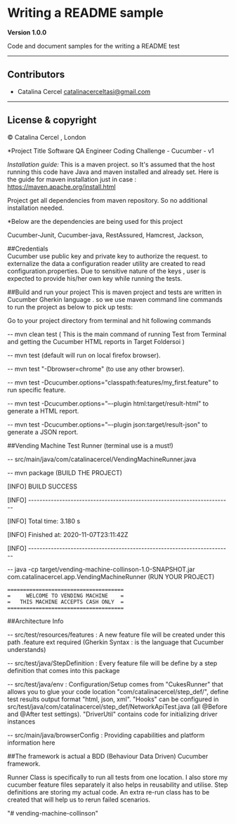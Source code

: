 # Writing a README sample

**Version 1.0.0**

Code and document samples for the writing a README test 

----

## Contributors

- Catalina Cercel <catalinacerceltasi@gmail.com>

---

## License & copyright

© Catalina Cercel , London 



*Project Title 
Software QA Engineer Coding Challenge - Cucumber - v1

*Installation guide:* 
This is a maven project. so It's assumed that the host running this code have Java and maven installed and already set. 
Here is the guide for maven installation just in case : https://maven.apache.org/install.html

Project get all dependencies from maven repository. So no additional installation needed.

*Below are the dependencies are being used for this project 

Cucumber-Junit,
Cucumber-java,
RestAssured,
Hamcrest,
Jackson,

##Credentials  
Cucumber use public key and private key to authorize the request. to externalize the data a configuration reader utility are created
to read configuration.properties. 
Due to sensitive nature of the keys , user is expected to provide his/her own key while running the tests. 

##Build and run your project 
This is maven project and tests are written in Cucumber Gherkin language . so we use maven command line commands to run the project 
as below to pick up tests:  

Go to your project directory from terminal and hit following commands

-- mvn clean test ( This is the main command of running Test from Terminal and getting the Cucumber HTML reports in Target Foldersoi )

-- mvn test (default will run on local firefox browser).

-- mvn test "-Dbrowser=chrome" (to use any other browser).

-- mvn test -Dcucumber.options="classpath:features/my_first.feature" to run specific feature.

-- mvn test -Dcucumber.options="–-plugin html:target/result-html" to generate a HTML report.

-- mvn test -Dcucumber.options="–-plugin json:target/result-json" to generate a JSON report.

##Vending Machine Test Runner (terminal use is a must!)

-- src/main/java/com/catalinacercel/VendingMachineRunner.java

-- mvn package (BUILD THE PROJECT)

[INFO] BUILD SUCCESS

[INFO] ------------------------------------------------------------------------

[INFO] Total time:  3.180 s

[INFO] Finished at: 2020-11-07T23:11:42Z

[INFO] ------------------------------------------------------------------------

-- java -cp target/vending-machine-collinson-1.0-SNAPSHOT.jar com.catalinacercel.app.VendingMachineRunner
    (RUN YOUR PROJECT)
    
    =====================================
    =     WELCOME TO VENDING MACHINE    =
    =   THIS MACHINE ACCEPTS CASH ONLY  =
    =====================================


##Architecture Info

-- src/test/resources/features : A new feature file will be created  under this path .feature ext required (Gherkin Syntax : 
is the language that Cucumber understands)

-- src/test/java/StepDefinition : Every feature file will be define by a step definition that comes into this package

-- src/test/java/env : Configuration/Setup comes from "CukesRunner" that allows you to glue your code location "com/catalinacercel/step_def/", 
define test results output format "html, json, xml". "Hooks" can be configured in src/test/java/com/catalinacercel/step_def/NetworkApiTest.java
(all @Before and @After test settings). "DriverUtil" 
contains code for initializing driver instances
 
-- src/main/java/browserConfig : Providing capabilities and platform information here


##The framework is actual a BDD (Behaviour Data Driven) Cucumber framework.

Runner Class is specifically to run all tests from one location.
I also store my cucumber feature files separately it also helps in reusability and utilise.
Step definitions are storing my actual code.
An extra re-run class has to be created that will help us to rerun failed scenarios.

"# vending-machine-collinson" 
